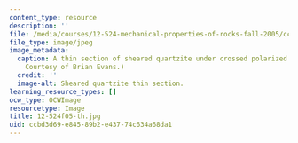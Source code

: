```yaml
---
content_type: resource
description: ''
file: /media/courses/12-524-mechanical-properties-of-rocks-fall-2005/ccbd3d69e84589b2e43774c634a68da1_12-524f05-th.jpg
file_type: image/jpeg
image_metadata:
  caption: A thin section of sheared quartzite under crossed polarized light. (Image
    Courtesy of Brian Evans.)
  credit: ''
  image-alt: Sheared quartzite thin section.
learning_resource_types: []
ocw_type: OCWImage
resourcetype: Image
title: 12-524f05-th.jpg
uid: ccbd3d69-e845-89b2-e437-74c634a68da1
---
```


